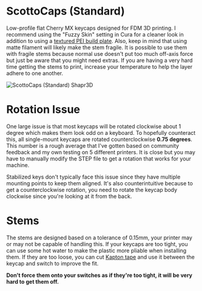 # ScottoCaps (Standard)

Low-profile flat Cherry MX keycaps designed for FDM 3D printing. I recommend using the "Fuzzy Skin" setting in Cura for a cleaner look in addition to using a [textured PEI build plate](https://amzn.to/43r18ka). Also, keep in mind that using matte filament will likely make the stem fragile. It is possible to use them with fragile stems because normal use doesn't put too much off-axis force but just be aware that you might need extras. If you are having a very hard time getting the stems to print, increase your temperature to help the layer adhere to one another.

![ScottoCaps (Standard) Shapr3D](https://github.com/joe-scotto/scottokeebs/assets/8194147/7e9c1d18-393e-43a5-882d-ae4ba2fd26f7)

# Rotation Issue

One large issue is that most keycaps will be rotated clockwise about 1 degree which makes them look odd on a keyboard. To hopefully counteract this, all single-mount keycaps are rotated counterclockwise **0.75 degrees**. This number is a rough average that I've gotten based on community feedback and my own testing on 5 different printers. It is close but you may have to manually modify the STEP file to get a rotation that works for your machine.

Stabilized keys don't typically face this issue since they have multiple mounting points to keep them aligned. It's also counterintuitive because to get a counterclockwise rotation, you need to rotate the keycap body clockwise since you're looking at it from the back.

# Stems

The stems are designed based on a tolerance of 0.15mm, your printer may or may not be capable of handling this. If your keycaps are too tight, you can use some hot water to make the plastic more pliable when installing them. If they are too loose, you can cut [Kapton tape](https://amzn.to/45GeFFr) and use it between the keycap and switch to improve the fit.

**Don't force them onto your switches as if they're too tight, it will be very hard to get them off.**
